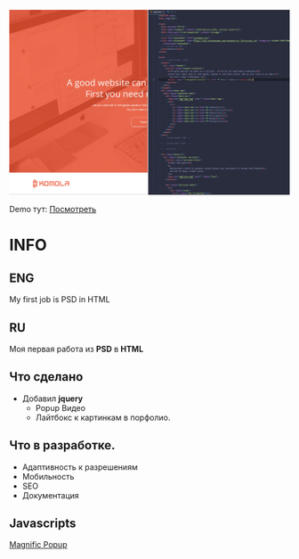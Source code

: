 
![Промо Komola](https://github.com/ProProfit/Komola/blob/master/Promo.jpg?raw=true)

Demo тут: [Посмотреть](https://proprofit.github.io/Komola/)


# INFO

## ENG
 My first job is PSD in HTML


## RU
Моя первая работа из **PSD** в **HTML**

## Что сделано
* Добавил **jquery**
  * Popup Видео
  * Лайтбокс к картинкам в порфолио.


## Что в разработке.
* Адаптивность к разрешениям
* Мобильность
* SEO
* Документация



## Javascripts

 [Magnific Popup](https://github.com/dimsemenov/Magnific-Popup)
